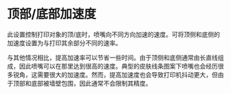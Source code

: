 顶部/底部加速度
====
此设置控制打印对象的顶/底时，喷嘴向不同方向加速的速度。可将顶侧和底侧的加速度设置为与打印其余部分不同的速率。

与其他情况相比，提高加速率可以节省一些时间。由于顶侧和底侧通常由长直线组成，因此喷嘴可以在那里达到很高的速度。典型的皮肤线条图案下喷嘴也会经历很多锐角，这需要很大的加速度。然而，提高加速度也会导致打印机抖动更大，但由于顶部和底部被墙壁包围，因此通常不会限制其精度。
